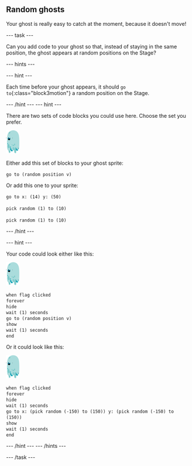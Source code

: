 ## Random ghosts

Your ghost is really easy to catch at the moment, because it doesn't move!

--- task ---

Can you add code to your ghost so that, instead of staying in the same position, the ghost appears at random positions on the Stage?

--- hints ---

--- hint ---

Each time before your ghost appears, it should `go to`{:class="block3motion"} a random position on the Stage.

--- /hint ---
--- hint ---

There are two sets of code blocks you could use here. Choose the set you prefer.

![ghost-sprite](images/ghost-sprite.png)

Either add this set of blocks to your ghost sprite:

```blocks3
go to (random position v)
```
Or add this one to your sprite:

```blocks3
go to x: (14) y: (50)

pick random (1) to (10)

pick random (1) to (10)
```

--- /hint ---

--- hint ---

Your code could look either like this:

![ghost-sprite](images/ghost-sprite.png)

```blocks3
when flag clicked
forever
hide
wait (1) seconds
go to (random position v)
show
wait (1) seconds
end
```

Or it could look like this:

![ghost-sprite](images/ghost-sprite.png)

```blocks3
when flag clicked
forever
hide
wait (1) seconds
go to x: (pick random (-150) to (150)) y: (pick random (-150) to (150))
show
wait (1) seconds
end
```
--- /hint ---
--- /hints ---

--- /task ---

